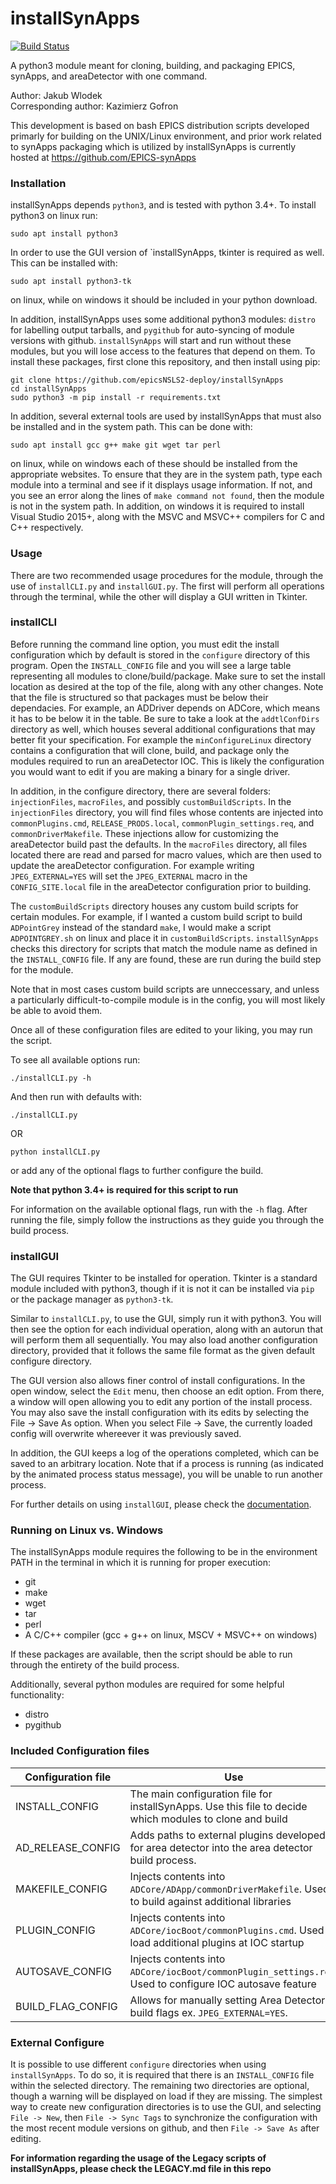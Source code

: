 # installSynApps

[![Build Status](https://travis-ci.org/jwlodek/installSynApps.svg?branch=master)](https://travis-ci.org/jwlodek/installSynApps)

A python3 module meant for cloning, building, and packaging EPICS, synApps, and areaDetector with one command.

Author: Jakub Wlodek  
Corresponding author: Kazimierz Gofron

This development is based on bash EPICS distribution scripts developed primarly for building on the UNIX/Linux environment, and prior work related to synApps packaging which is utilized by installSynApps is currently hosted at https://github.com/EPICS-synApps

### Installation

installSynApps depends `python3`, and is tested with python 3.4+. To install python3 on linux run:
```
sudo apt install python3
```
In order to use the GUI version of `installSynApps, tkinter is required as well. This can be installed with:
```
sudo apt install python3-tk
```
on linux, while on windows it should be included in your python download.

In addition, installSynApps uses some additional python3 modules: `distro` for labelling output tarballs, and `pygithub` for auto-syncing of module versions with github. `installSynApps` will start and run without these modules, but you will lose access to the features that depend on them. To install these packages, first clone this repository, and then install using pip:
```
git clone https://github.com/epicsNSLS2-deploy/installSynApps
cd installSynApps
sudo python3 -m pip install -r requirements.txt
```
In addition, several external tools are used by installSynApps that must also be installed and in the system path. This can be done with:
```
sudo apt install gcc g++ make git wget tar perl
```
on linux, while on windows each of these should be installed from the appropriate websites. To ensure that they are in the system path, type each module into a terminal and see if it displays usage information. If not, and you see an error along the lines of `make command not found`, then the module is not in the system path. In addition, on windows it is required to install Visual Studio 2015+, along with the MSVC and MSVC++ compilers for C and C++ respectively.

### Usage

There are two recommended usage procedures for the module, through the use of `installCLI.py` and `installGUI.py`. The first will perform all operations through the terminal, while the other will display a GUI written in Tkinter. 

### installCLI

Before running the command line option, you must edit the install configuration which by default is stored in the `configure` directory of this program. Open the `INSTALL_CONFIG` file and you will see a large table representing all modules to clone/build/package. Make sure to set the install location as desired at the top of the file, along with any other changes. Note that the file is structured so that packages must be below their dependacies. For example, an ADDriver depends on ADCore, which means it has to be below it in the table. Be sure to take a look at the `addtlConfDirs` directory as well, which houses several additional configurations that may better fit your specification. For example the `minConfigureLinux` directory contains a configuration that will clone, build, and package only the modules required to run an areaDetector IOC. This is likely the configuration you would want to edit if you are making a binary for a single driver.

In addition, in the configure directory, there are several folders: `injectionFiles`, `macroFiles`, and possibly `customBuildScripts`. In the `injectionFiles` directory, you will find files whose contents are injected into `commonPlugins.cmd`, `RELEASE_PRODS.local`, `commonPlugin_settings.req`, and `commonDriverMakefile`. These injections allow for customizing the areaDetector build past the defaults. In the `macroFiles` directory, all files located there are read and parsed for macro values, which are then used to update the areaDetector configuration. For example writing `JPEG_EXTERNAL=YES` will set the `JPEG_EXTERNAL` macro in the `CONFIG_SITE.local` file in the areaDetector configuration prior to building.

The `customBuildScripts` directory houses any custom build scripts for certain modules. For example, if I wanted a custom build script to build `ADPointGrey` instead of the standard `make`, I would make a script `ADPOINTGREY.sh` on linux and place it in `customBuildScripts`. `installSynApps` checks this directory for scripts that match the module name as defined in the `INSTALL_CONFIG` file. If any are found, these are run during the build step for the module.

Note that in most cases custom build scripts are unneccessary, and unless a particularly difficult-to-compile module is in the config, you will most likely be able to avoid them.

Once all of these configuration files are edited to your liking, you may run the script.

To see all available options run:
```
./installCLI.py -h
```

And then run with defaults with:
```
./installCLI.py
```
OR
```
python installCLI.py
```
or add any of the optional flags to further configure the build.

**Note that python 3.4+ is required for this script to run**

For information on the available optional flags, run with the `-h` flag. After running the file, simply follow the instructions as they guide you through the build process.

### installGUI

The GUI requires Tkinter to be installed for operation. Tkinter is a standard module included with python3, though if it is not it can be installed via `pip` or the package manager as `python3-tk`.

Similar to `installCLI.py`, to use the GUI, simply run it with python3. You will then see the option for each individual operation, along with an autorun that will perform them all sequentially. You may also load another configuration directory, provided that it follows the same file format as the given default configure directory.

The GUI version also allows finer control of install configurations. In the open window, select the `Edit` menu, then choose an edit option. From there, a window will open allowing you to edit any portion of the install process. You may also save the install configuration with its edits by selecting the File -> Save As option. When you select File -> Save, the currently loaded config will overwrite whereever it was previously saved.

In addition, the GUI keeps a log of the operations completed, which can be saved to an arbitrary location. Note that if a process is running (as indicated by the animated process status message), you will be unable to run another process.

For further details on using `installGUI`, please check the [documentation](https://epicsNSLS2-deploy.github.io/installSynApps).

### Running on Linux vs. Windows

The installSynApps module requires the following to be in the environment PATH in the terminal in which it is running for proper execution:
* git
* make
* wget
* tar
* perl
* A C/C++ compiler (gcc + g++ on linux, MSCV + MSVC++ on windows)

If these packages are available, then the script should be able to run through the entirety of the build process.

Additionally, several python modules are required for some helpful functionality:
* distro
* pygithub

### Included Configuration files

Configuration file      | Use 
-------------------------|--------------------
INSTALL_CONFIG      | The main configuration file for installSynApps. Use this file to decide which modules to clone and build
AD_RELEASE_CONFIG   | Adds paths to external plugins developed for area detector into the area detector build process.
MAKEFILE_CONFIG     | Injects contents into `ADCore/ADApp/commonDriverMakefile`. Used to build against additional libraries
PLUGIN_CONFIG       | Injects contents into `ADCore/iocBoot/commonPlugins.cmd`. Used to load additional plugins at IOC startup
AUTOSAVE_CONFIG     | Injects contents into `ADCore/iocBoot/commonPlugin_settings.req`. Used to configure IOC autosave feature
BUILD_FLAG_CONFIG   | Allows for manually setting Area Detector build flags ex. `JPEG_EXTERNAL=YES`.

### External Configure

It is possible to use different `configure` directories when using `installSynApps`. To do so, it is required that there is an `INSTALL_CONFIG` file within the selected directory. The remaining two directories are optional, though a warning will be displayed on load if they are missing. The simplest way to create new configuration directories is to use the GUI, and selecting `File -> New`, then `File -> Sync Tags` to synchronize the configuration with the most recent module versions on github, and then `File -> Save As` after editing.

**For information regarding the usage of the Legacy scripts of installSynApps, please check the LEGACY.md file in this repo**
